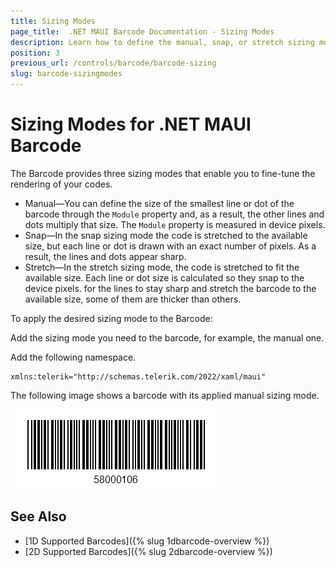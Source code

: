 ```yaml
---
title: Sizing Modes
page_title:  .NET MAUI Barcode Documentation - Sizing Modes
description: Learn how to define the manual, snap, or stretch sizing mode for the Telerik UI for MAUI Barcode.
position: 3
previous_url: /controls/barcode/barcode-sizing
slug: barcode-sizingmodes
---
```


# Sizing Modes for .NET MAUI Barcode

The Barcode provides three sizing modes that enable you to fine-tune the rendering of your codes.

* Manual&mdash;You can define the size of the smallest line or dot of the barcode through the `Module` property and, as a result, the other lines and dots multiply that size. The `Module` property is measured in device pixels.
* Snap&mdash;In the snap sizing mode the code is stretched to the available size, but each line or dot is drawn with an exact number of pixels. As a result, the lines and dots appear sharp.
* Stretch&mdash;In the stretch sizing mode, the code is stretched to fit the available size. Each line or dot size is calculated so they snap to the device pixels. for the lines to stay sharp and stretch the barcode to the available size, some of them are thicker than others.

To apply the desired sizing mode to the Barcode:

Add the sizing mode you need to the barcode, for example, the manual one.

<snippet id='barcode-features-sizingmode' />

Add the following namespace.

```XAML
xmlns:telerik="http://schemas.telerik.com/2022/xaml/maui"
```


The following image shows a barcode with its applied manual sizing mode.

![Barcode SizingMode](images/barcode_sizingmode.png)

## See Also

- [1D Supported Barcodes]({% slug 1dbarcode-overview %})
- [2D Supported Barcodes]({% slug 2dbarcode-overview %})
